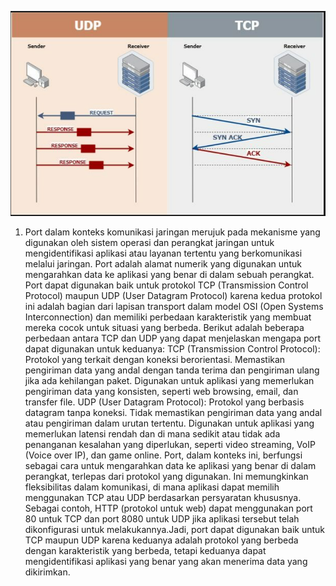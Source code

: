 ![Test ping di cmd](tcp&udp.png)
1. Port dalam konteks komunikasi jaringan merujuk pada mekanisme yang digunakan oleh sistem operasi dan perangkat jaringan untuk mengidentifikasi aplikasi atau layanan tertentu yang berkomunikasi melalui jaringan. Port adalah alamat numerik yang digunakan untuk mengarahkan data ke aplikasi yang benar di dalam sebuah perangkat. Port dapat digunakan baik untuk protokol TCP (Transmission Control Protocol) maupun UDP (User Datagram Protocol) karena kedua protokol ini adalah bagian dari lapisan transport dalam model OSI (Open Systems Interconnection) dan memiliki perbedaan karakteristik yang membuat mereka cocok untuk situasi yang berbeda. Berikut adalah beberapa perbedaan antara TCP dan UDP yang dapat menjelaskan mengapa port dapat digunakan untuk keduanya:
 TCP (Transmission Control Protocol):
    Protokol yang terkait dengan koneksi berorientasi.
    Memastikan pengiriman data yang andal dengan tanda terima dan pengiriman ulang jika ada kehilangan paket.
    Digunakan untuk aplikasi yang memerlukan pengiriman data yang konsisten, seperti web browsing, email, dan transfer file.
 UDP (User Datagram Protocol):
    Protokol yang berbasis datagram tanpa koneksi.
    Tidak memastikan pengiriman data yang andal atau pengiriman dalam urutan tertentu.
    Digunakan untuk aplikasi yang memerlukan latensi rendah dan di mana sedikit atau tidak ada penanganan kesalahan yang diperlukan, seperti video streaming, VoIP (Voice over IP), dan game online. 
Port, dalam konteks ini, berfungsi sebagai cara untuk mengarahkan data ke aplikasi yang benar di dalam perangkat, terlepas dari protokol yang digunakan. Ini memungkinkan fleksibilitas dalam komunikasi, di mana aplikasi dapat memilih menggunakan TCP atau UDP berdasarkan persyaratan khususnya. Sebagai contoh, HTTP (protokol untuk web) dapat menggunakan port 80 untuk TCP dan port 8080 untuk UDP jika aplikasi tersebut telah dikonfigurasi untuk melakukannya.Jadi, port dapat digunakan baik untuk TCP maupun UDP karena keduanya adalah protokol yang berbeda dengan karakteristik yang berbeda, tetapi keduanya dapat mengidentifikasi aplikasi yang benar yang akan menerima data yang dikirimkan.